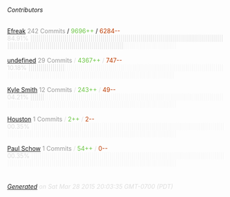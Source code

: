 ###### Contributors
[Efreak](https://github.com/Efreak)
<font color="#999">242 Commits</font> / <font color="#6cc644">9696++</font> / <font color="#bd3c00"> 6284--</font>
<font color="#dedede">84.91%&nbsp;<font color="#dedede">||||||||||||||||||||||||||||||||||||||||||||||||||||||||||||||||||||||||||||||||||||||||||||||||||||||||||||||||||||||||||||||||||||||||||||||||||||||||||</font><font color="#f4f4f4">||||||||||||||||||||||||||</font><br><br>
[undefined](https://github.com/bonnici)
<font color="#999">29 Commits</font> / <font color="#6cc644">4367++</font> / <font color="#bd3c00"> 747--</font>
<font color="#dedede">10.18%&nbsp;<font color="#dedede">||||||||||||||||||</font><font color="#f4f4f4">||||||||||||||||||||||||||||||||||||||||||||||||||||||||||||||||||||||||||||||||||||||||||||||||||||||||||||||||||||||||||||||||||||||||||||||||||||||||||||||||||</font><br><br>
[Kyle Smith](https://github.com/dragonbanshee)
<font color="#999">12 Commits</font> / <font color="#6cc644">243++</font> / <font color="#bd3c00"> 49--</font>
<font color="#dedede">04.21%&nbsp;<font color="#dedede">|||||||</font><font color="#f4f4f4">|||||||||||||||||||||||||||||||||||||||||||||||||||||||||||||||||||||||||||||||||||||||||||||||||||||||||||||||||||||||||||||||||||||||||||||||||||||||||||||||||||||||||||||</font><br><br>
[Houston](https://github.com/dungdung)
<font color="#999">1 Commits</font> / <font color="#6cc644">2++</font> / <font color="#bd3c00"> 2--</font>
<font color="#dedede">00.35%&nbsp;<font color="#dedede"></font><font color="#f4f4f4">||||||||||||||||||||||||||||||||||||||||||||||||||||||||||||||||||||||||||||||||||||||||||||||||||||||||||||||||||||||||||||||||||||||||||||||||||||||||||||||||||||||||||||||||||||</font><br><br>
[Paul Schow](https://github.com/paulschow)
<font color="#999">1 Commits</font> / <font color="#6cc644">54++</font> / <font color="#bd3c00"> 0--</font>
<font color="#dedede">00.35%&nbsp;<font color="#dedede"></font><font color="#f4f4f4">||||||||||||||||||||||||||||||||||||||||||||||||||||||||||||||||||||||||||||||||||||||||||||||||||||||||||||||||||||||||||||||||||||||||||||||||||||||||||||||||||||||||||||||||||||</font><br><br>
###### [Generated](https://github.com/jakeleboeuf/contributor) on Sat Mar 28 2015 20:03:35 GMT-0700 (PDT)